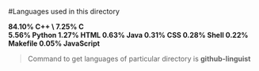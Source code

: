 
#Languages used in this directory

**84.10%  C++ \ 
7.25%   C\
5.56%   Python
1.27%   HTML
0.63%   Java
0.31%   CSS
0.28%   Shell
0.22%   Makefile
0.05%   JavaScript**


> Command to get languages of particular directory is **github-linguist**